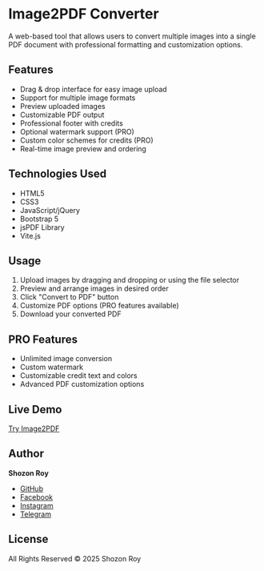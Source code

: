 
# Image2PDF Converter

A web-based tool that allows users to convert multiple images into a single PDF document with professional formatting and customization options.

## Features

- Drag & drop interface for easy image upload
- Support for multiple image formats
- Preview uploaded images
- Customizable PDF output
- Professional footer with credits
- Optional watermark support (PRO)
- Custom color schemes for credits (PRO)
- Real-time image preview and ordering

## Technologies Used

- HTML5 
- CSS3
- JavaScript/jQuery
- Bootstrap 5
- jsPDF Library
- Vite.js

## Usage

1. Upload images by dragging and dropping or using the file selector
2. Preview and arrange images in desired order
3. Click "Convert to PDF" button
4. Customize PDF options (PRO features available)
5. Download your converted PDF

## PRO Features

- Unlimited image conversion
- Custom watermark
- Customizable credit text and colors
- Advanced PDF customization options

## Live Demo

[Try Image2PDF](#)

## Author

**Shozon Roy**
- [GitHub](https://github.com/shozon-roy)
- [Facebook](https://www.facebook.com/shozon.roy2)
- [Instagram](https://www.instagram.com/shozon_roy)
- [Telegram](https://t.me/shozonroy2)

## License

All Rights Reserved © 2025 Shozon Roy
